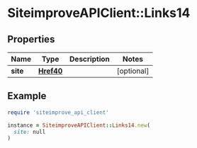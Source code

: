 # SiteimproveAPIClient::Links14

## Properties

| Name | Type | Description | Notes |
| ---- | ---- | ----------- | ----- |
| **site** | [**Href40**](Href40.md) |  | [optional] |

## Example

```ruby
require 'siteimprove_api_client'

instance = SiteimproveAPIClient::Links14.new(
  site: null
)
```

